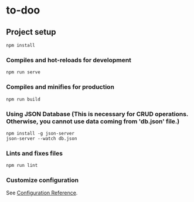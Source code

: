 # to-doo

## Project setup

```
npm install
```

### Compiles and hot-reloads for development

```
npm run serve
```

### Compiles and minifies for production

```
npm run build
```

### Using JSON Database (This is necessary for CRUD operations. Otherwise, you cannot use data coming from 'db.json' file.)

```
npm install -g json-server
json-server --watch db.json

```

### Lints and fixes files

```
npm run lint
```

### Customize configuration

See [Configuration Reference](https://cli.vuejs.org/config/).
